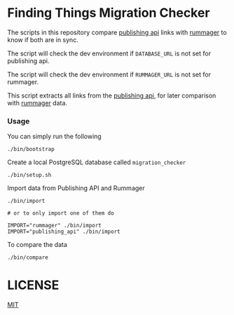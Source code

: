 # Finding Things Migration Checker

The scripts in this repository compare [publishing api](https://github.com/alphagov/publishing-api) links
with [rummager](https://github.com/alphagov/rummager) to know if both are in sync.

The script will check the dev environment if `DATABASE_URL` is not set for publishing api.

The script will check the dev environment if `RUMMAGER_URL` is not set for rummager.

This script extracts all links from the [publishing api](https://github.com/alphagov/publishing-api), for later comparison
with [rummager](https://github.com/alphagov/rummager) data.

### Usage

You can simply run the following

    ./bin/bootstrap

Create a local PostgreSQL database called `migration_checker`

    ./bin/setup.sh

Import data from Publishing API and Rummager

    ./bin/import

    # or to only import one of them do

    IMPORT="rummager" ./bin/import
    IMPORT="publishing_api" ./bin/import


To compare the data

    ./bin/compare

# LICENSE

[MIT](LICENSE)
